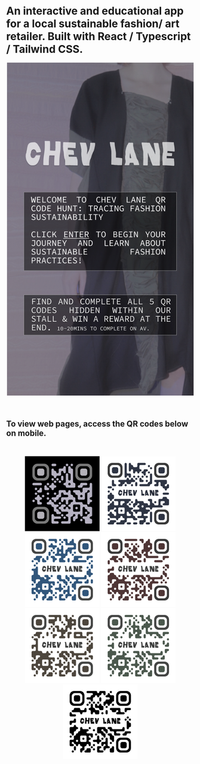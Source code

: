 # An interactive and educational app for a local sustainable fashion/ art retailer. Built with React / Typescript / Tailwind CSS.

<p align="center">
   <img src="src/assets/Images/README-Image.png" width="500">
</p>

<br>

## To view web pages, access the QR codes below on mobile.

<br>

<p align="center">
  <img src="src/assets/Images/QR-INTRO.png" width="200">
  <img src="src/assets/Images/QR-TRIVIA.png" width="200">
  <img src="src/assets/Images/QR-FASHION-CHELSEA.png" width="200">
  <img src="src/assets/Images/QR-UPCYCLING.png" width="200">
  <img src="src/assets/Images/QR-DESIGNER-SPOTLIGHT.png" width="200">
  <img src="src/assets/Images/QR-CHALLENGE.png" width="200">
  <img src="src/assets/Images/QR-FINAL-QR.png" width="200">
</p>

